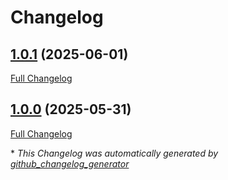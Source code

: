 # Changelog

## [1.0.1](https://github.com/GameFrameX/com.gameframex.unity.entity/tree/1.0.1) (2025-06-01)

[Full Changelog](https://github.com/GameFrameX/com.gameframex.unity.entity/compare/1.0.0...1.0.1)

## [1.0.0](https://github.com/GameFrameX/com.gameframex.unity.entity/tree/1.0.0) (2025-05-31)

[Full Changelog](https://github.com/GameFrameX/com.gameframex.unity.entity/compare/13d64b984dca6188f2ca1b8bb07d8c8546b82b1e...1.0.0)



\* *This Changelog was automatically generated by [github_changelog_generator](https://github.com/github-changelog-generator/github-changelog-generator)*
